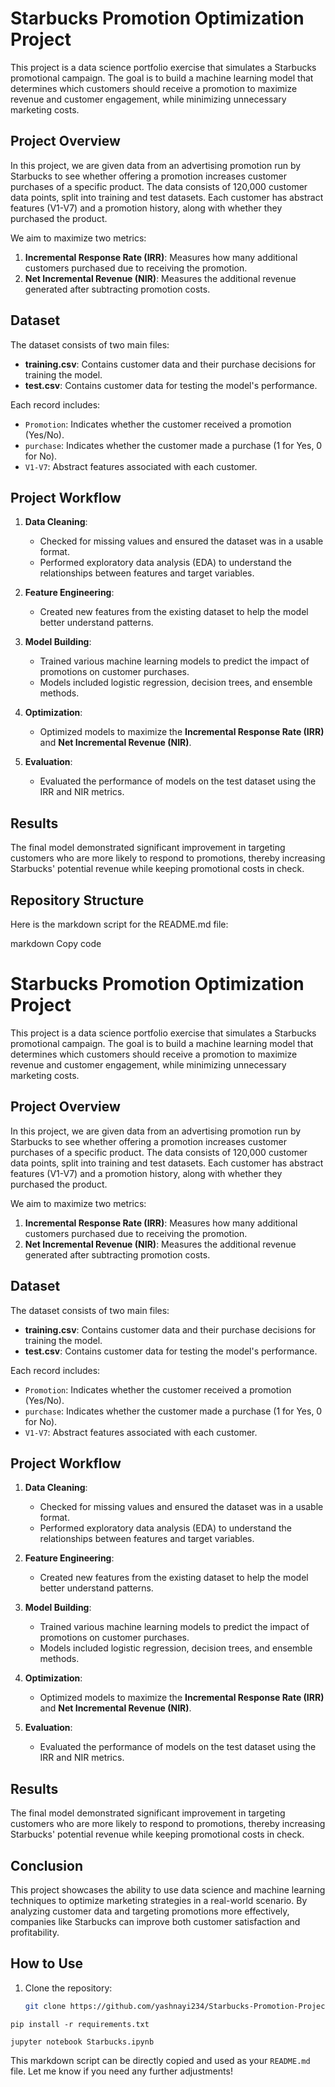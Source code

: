 # Starbucks Promotion Optimization Project

This project is a data science portfolio exercise that simulates a Starbucks promotional campaign. The goal is to build a machine learning model that determines which customers should receive a promotion to maximize revenue and customer engagement, while minimizing unnecessary marketing costs.

## Project Overview

In this project, we are given data from an advertising promotion run by Starbucks to see whether offering a promotion increases customer purchases of a specific product. The data consists of 120,000 customer data points, split into training and test datasets. Each customer has abstract features (V1-V7) and a promotion history, along with whether they purchased the product.

We aim to maximize two metrics:
1. **Incremental Response Rate (IRR)**: Measures how many additional customers purchased due to receiving the promotion.
2. **Net Incremental Revenue (NIR)**: Measures the additional revenue generated after subtracting promotion costs.

## Dataset

The dataset consists of two main files:
- **training.csv**: Contains customer data and their purchase decisions for training the model.
- **test.csv**: Contains customer data for testing the model's performance.

Each record includes:
- `Promotion`: Indicates whether the customer received a promotion (Yes/No).
- `purchase`: Indicates whether the customer made a purchase (1 for Yes, 0 for No).
- `V1-V7`: Abstract features associated with each customer.

## Project Workflow

1. **Data Cleaning**:
    - Checked for missing values and ensured the dataset was in a usable format.
    - Performed exploratory data analysis (EDA) to understand the relationships between features and target variables.

2. **Feature Engineering**:
    - Created new features from the existing dataset to help the model better understand patterns.
  
3. **Model Building**:
    - Trained various machine learning models to predict the impact of promotions on customer purchases.
    - Models included logistic regression, decision trees, and ensemble methods.

4. **Optimization**:
    - Optimized models to maximize the **Incremental Response Rate (IRR)** and **Net Incremental Revenue (NIR)**.
  
5. **Evaluation**:
    - Evaluated the performance of models on the test dataset using the IRR and NIR metrics.

## Results

The final model demonstrated significant improvement in targeting customers who are more likely to respond to promotions, thereby increasing Starbucks' potential revenue while keeping promotional costs in check.

## Repository Structure


Here is the markdown script for the README.md file:

markdown
Copy code
# Starbucks Promotion Optimization Project

This project is a data science portfolio exercise that simulates a Starbucks promotional campaign. The goal is to build a machine learning model that determines which customers should receive a promotion to maximize revenue and customer engagement, while minimizing unnecessary marketing costs.

## Project Overview

In this project, we are given data from an advertising promotion run by Starbucks to see whether offering a promotion increases customer purchases of a specific product. The data consists of 120,000 customer data points, split into training and test datasets. Each customer has abstract features (V1-V7) and a promotion history, along with whether they purchased the product.

We aim to maximize two metrics:
1. **Incremental Response Rate (IRR)**: Measures how many additional customers purchased due to receiving the promotion.
2. **Net Incremental Revenue (NIR)**: Measures the additional revenue generated after subtracting promotion costs.

## Dataset

The dataset consists of two main files:
- **training.csv**: Contains customer data and their purchase decisions for training the model.
- **test.csv**: Contains customer data for testing the model's performance.

Each record includes:
- `Promotion`: Indicates whether the customer received a promotion (Yes/No).
- `purchase`: Indicates whether the customer made a purchase (1 for Yes, 0 for No).
- `V1-V7`: Abstract features associated with each customer.

## Project Workflow

1. **Data Cleaning**:
    - Checked for missing values and ensured the dataset was in a usable format.
    - Performed exploratory data analysis (EDA) to understand the relationships between features and target variables.

2. **Feature Engineering**:
    - Created new features from the existing dataset to help the model better understand patterns.
  
3. **Model Building**:
    - Trained various machine learning models to predict the impact of promotions on customer purchases.
    - Models included logistic regression, decision trees, and ensemble methods.

4. **Optimization**:
    - Optimized models to maximize the **Incremental Response Rate (IRR)** and **Net Incremental Revenue (NIR)**.
  
5. **Evaluation**:
    - Evaluated the performance of models on the test dataset using the IRR and NIR metrics.

## Results

The final model demonstrated significant improvement in targeting customers who are more likely to respond to promotions, thereby increasing Starbucks' potential revenue while keeping promotional costs in check.

## Conclusion

This project showcases the ability to use data science and machine learning techniques to optimize marketing strategies in a real-world scenario. By analyzing customer data and targeting promotions more effectively, companies like Starbucks can improve both customer satisfaction and profitability.

## How to Use

1. Clone the repository:
   ```bash
   git clone https://github.com/yashnayi234/Starbucks-Promotion-Project.git


  ```pip install -r requirements.txt```


  ```jupyter notebook Starbucks.ipynb```


This markdown script can be directly copied and used as your `README.md` file. Let me know if you need any further adjustments!

